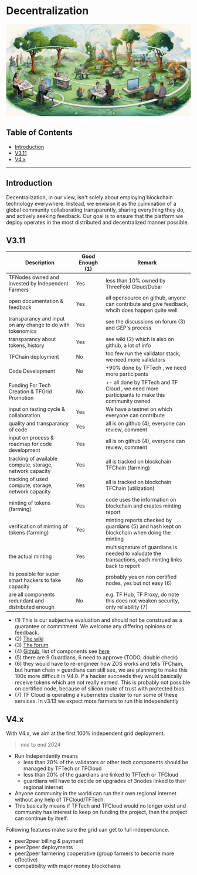 
<h1> Decentralization </h1>

![](img/decentralization.png)

<h2>Table of Contents</h2>

- [Introduction](#introduction)
- [V3.11](#v311)
- [V4.x](#v4x)

***

## Introduction

Decentralization, in our view, isn't solely about employing blockchain technology everywhere. Instead, we envision it as the culmination of a global community collaborating transparently, sharing everything they do, and actively seeking feedback. Our goal is to ensure that the platform we deploy operates in the most distributed and decentralized manner possible.

## V3.11

| Description                                                      | Good Enough (1) | Remark                                                                                                |
| ---------------------------------------------------------- | --------------- | ----------------------------------------------------------------------------------------------------- |
| TFNodes owned and invested by Independent Farmers           | Yes             | less than 10% owned by ThreeFold Cloud/Dubai                                                          |
| open documentation & feedback                              | Yes             | all opensource on github, anyone can contribute and give feedback, whcih does happen quite well       |
| transparancy and input on any change to do with tokenomics | Yes             | see the discussions on forum (3) and GEP's process                                                    |
| transparancy about tokens, history                         | Yes             | see wiki (2) which is also on github, a lot of info |
| TFChain deployment                                         | No              | too few run the validator stack, we need more validators                                              |
| Code Development                                           | No              | +90% done by TFTech , we need more participants                                                       |
| Funding For Tech Creation & TFGrid Promotion               | No              | +- all done by TFTech and TF Cloud , we need more participants to make this community owned           |
| input on testing cycle & collaboration                     | Yes             | We have a testnet on which everyone can contribute                                                    |
| quality and transparancy of code                           | Yes             | all is on github (4), everyone can review, comment                                                    |
| input on process & roadmap for code development            | Yes             | all is on github (4), everyone can review, comment                                                    |
| tracking of available compute, storage, network capacity   | Yes             | all is tracked on blockchain TFChain (farming)                                                        |
| tracking of used compute, storage, network capacity        | Yes             | all is tracked on blockchain TFChain (utilization)                                                    |
| minting of tokens (farming)                                | Yes             | code uses the information on blockchain and creates minting report                                    |
| verification of minting of tokens (farming)                | Yes             | minting reports checked by guardians (5) and hash kept on blockchain when doing the minting           |
| the actual minting                                         | Yes             | multisignature of guardians is needed to valudate the transactions, each minting links back to report |
| its possible for super smart hackers to fake capacity      | No              | probably yes on non certified nodes, yes but not easy (6)                                             |
| are all components redundant and distributed enough        | No              | e.g. TF Hub, TF Proxy, do note this does not weaken security, only reliability (7)                    |


- (1) This is our subjective evaluation and should not be construed as a guarantee or commitment. We welcome any differing opinions or feedback.
- (2) [The wiki](https://library.threefold.me/info/threefold#/) 
- (3) [The forum](https://forum.threefold.io/)
- (4) [Github](https://github.com/threefoldtech), list of components see [here](https://github.com/threefoldtech/home/blob/master/wiki/components/components_overview.md)
- (5) there are 9 Guardians, 6 need to approve (TODO, double check)
- (6) they would have to re-engineer how ZOS works and tells TFChain, but human chain = guardians can still see, we are planning to make this 100x more difficult in V4.0. If a hacker succeeds they would basically receive tokens which are not really earned. This is probably not possible on certified node, because of silicon route of trust with protected bios.
- (7) TF Cloud is operating a kubernetes cluster to run some of these services. In v3.13 we expect more farmers to run this independently


## V4.x 

With V4.x, we aim at the first 100% independent grid deployment.

> mid to end 2024

- Run Independently means
   - less than 20% of the validators or other tech components should be managed by TFTech or TFCloud
   - less than 20% of the guardians are linked to  TFTech or TFCloud
   - guardians will have to decide on upgrades of 3nodes linked to their regional internet
- Anyone community in the world can run their own regional Internet without any help of TFCloud/TFTech.
- This basically means if TFTech and TFCloud would no longer exist and community has interest to keep on funding the project, then the project can continue by itself. 

Following features make sure the grid can get to full independance.

- peer2peer billing & payment
- peer2peer deployments
- peer2peer farmering cooperative (group farmers to become more effective)
- compatibility with major money blockchains


